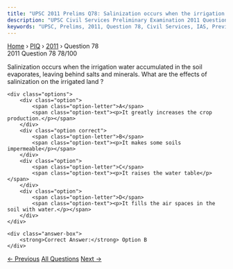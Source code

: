 ```yaml
---
title: "UPSC 2011 Prelims Q78: Salinization occurs when the irrigation water accumulated in..."
description: "UPSC Civil Services Preliminary Examination 2011 Question 78 with options and answer"
keywords: "UPSC, Prelims, 2011, Question 78, Civil Services, IAS, Previous Year Questions"
---
```


<nav class="breadcrumb">
    <a href="../../">Home</a>
    <span>›</span>
    <a href="../">PIQ</a>
    <span>›</span>
    <a href="./">2011</a>
    <span>›</span>
    <span>Question 78</span>
</nav>

<div class="question-header">
    <div class="question-meta">
        <span class="year-badge">2011</span>
        <span class="question-number">Question 78</span>
        <span class="progress">78/100</span>
    </div>
    <div class="progress-bar">
        <div class="progress-fill" style="width: 78.0%"></div>
    </div>
</div>

<div class="question-content">
    <div class="question-text">
        <p>Salinization occurs when the irrigation water accumulated in the soil evaporates, leaving behind salts and minerals. What are the effects of salinization on the irrigated land ?</p>
    </div>
    
    <div class="options">
        <div class="option">
            <span class="option-letter">A</span>
            <span class="option-text"><p>It greatly increases the crop production.</p></span>
        </div>
        <div class="option correct">
            <span class="option-letter">B</span>
            <span class="option-text"><p>It makes some soils impermeable</p></span>
        </div>
        <div class="option">
            <span class="option-letter">C</span>
            <span class="option-text"><p>It raises the water table</p></span>
        </div>
        <div class="option">
            <span class="option-letter">D</span>
            <span class="option-text"><p>It fills the air spaces in the soil with water.</p></span>
        </div>
    </div>

    <div class="answer-box">
        <strong>Correct Answer:</strong> Option B
    </div>
</div>

<div class="question-nav">
    <a href="../q077-the-jain-philosophy-holds-that-the-world-is-create/" class="nav-btn prev">← Previous</a>
    <a href="../" class="nav-btn center">All Questions</a>
    <a href="../q079-the-red-data-books-published-by-the-international/" class="nav-btn next">Next →</a>
</div>
